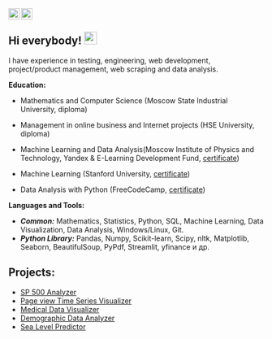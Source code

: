 <a href="https://t.me/t_ptashka">
  <img align="left" alt="Abhishek's Telegram" width="22px" src="https://cdn.jsdelivr.net/npm/simple-icons@v3/icons/telegram.svg" />
</a>
<a href="https://www.instagram.com/tatyankap">
  <img align="left" alt="Instagram" width="22px" src="https://cdn.jsdelivr.net/npm/simple-icons@v3/icons/instagram.svg" />
</a>
<br/>

## Hi everybody! <img src="https://media.giphy.com/media/hvRJCLFzcasrR4ia7z/giphy.gif" width="25px">

I have experience in testing, engineering, web development, project/product management,  web scraping and data analysis.

**Education:**
* Mathematics and Computer Science (Moscow State Industrial University, diploma)
* Management in online business and Internet projects (HSE University, diploma)

* Machine Learning and Data Analysis(Moscow Institute of Physics and Technology, Yandex & E-Learning Development Fund, [certificate](https://coursera.org/share/7bb9c7ff178ace865f4be851d3de10f3))
* Machine Learning (Stanford University, [certificate](https://coursera.org/share/398fb99b7162de735a4a3be203f503d0))
* Data Analysis with Python (FreeCodeCamp, [certificate](https://www.freecodecamp.org/certification/ptashkina/data-analysis-with-python-v7))
 
  
**Languages and Tools:**  
* ***Common:*** Mathematics, Statistics, Python, SQL, Machine Learning, Data Visualization, Data Analysis, Windows/Linux, Git.<br/>
* ***Python Library:*** Pandas, Numpy, Scikit-learn, Scipy, nltk, Matplotlib, Seaborn, BeautifulSoup, PyPdf, Streamlit, yfinance и др.

## Projects: ##
* [SP 500 Analyzer](https://github.com/ptashkina/SP_500_analyzer)
* [Page view Time Series Visualizer](https://github.com/ptashkina/freecodecamp_page_view_time_series_visualizer)
* [Medical Data Visualizer](https://github.com/ptashkina/freecodecamp_medical_data_visualizer)
* [Demographic Data Analyzer](https://github.com/ptashkina/freecodecamp_demographic_data_analyzer)
* [Sea Level Predictor](https://github.com/ptashkina/freecodecamp_sea_level_predictor)
